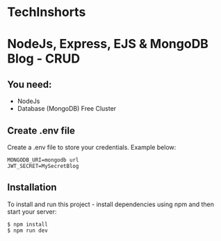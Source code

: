# TechInshorts
# NodeJs, Express, EJS & MongoDB Blog - CRUD
## You need:
- NodeJs
- Database (MongoDB) Free Cluster

## Create .env file
Create a .env file to store your credentials. Example below:

```
MONGODB_URI=mongodb url
JWT_SECRET=MySecretBlog
```

## Installation
To install and run this project - install dependencies using npm and then start your server:

```
$ npm install
$ npm run dev
```
